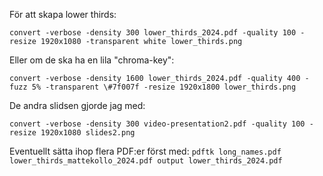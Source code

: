 

För att skapa lower thirds:

`` convert -verbose -density 300 lower_thirds_2024.pdf -quality 100 -resize 1920x1080 -transparent white lower_thirds.png ``

Eller om de ska ha en lila "chroma-key":

`` convert -verbose -density 1600 lower_thirds_2024.pdf -quality 400 -fuzz 5% -transparent \#7f007f -resize 1920x1800 lower_thirds.png ``



De andra slidsen gjorde jag med:

`` convert -verbose -density 300 video-presentation2.pdf -quality 100 -resize 1920x1080 slides2.png `` 


Eventuellt sätta ihop flera PDF:er först med:
``pdftk long_names.pdf lower_thirds_mattekollo_2024.pdf output lower_thirds_2024.pdf`` 